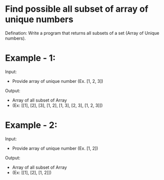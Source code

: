 # Find possible all subset of array of unique numbers

Defination: Write a program that returns all subsets of a set (Array of Unique numbers).
# Example - 1:
Input:
  - Provide array of unique number (Ex. [1, 2, 3])


Output:
  - Array of all subset of Array 
  - (Ex: [[1], [2], [3], [1, 2], [1, 3], [2, 3], [1, 2, 3]])

# Example - 2:
Input:
  - Provide array of unique number (Ex. [1, 2])


Output:
  - Array of all subset of Array 
  - (Ex: [[1], [2], [1, 2]])
